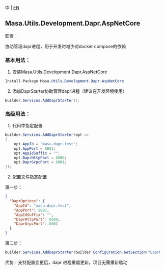 中 | [EN](README.md)

## Masa.Utils.Development.Dapr.AspNetCore

职责：

协助管理dapr进程，用于开发时减少对docker compose的依赖

### 基本用法：

1. 安装Masa.Utils.Development.Dapr.AspNetCore
```C#
Install-Package Masa.Utils.Development.Dapr.AspNetCore
```

2. 添加DaprStarter协助管理dapr进程（建议在开发环境使用）

```C#
builder.Services.AddDaprStarter();
```

### 高级用法：

1. 代码中指定配置

```C#
builder.Services.AddDaprStarter(opt =>
{
    opt.AppId = "masa.dapr.test";
    opt.AppPort = 5001;
    opt.AppIdSuffix = "";
    opt.DaprHttpPort = 8080;
    opt.DaprGrpcPort = 8081;
});
```

2. 配置文件指定配置

第一步：

``` appsettings.json
{
  "DaprOptions": {
    "AppId": "masa.dapr.test",
    "AppPort": 5001,
    "AppIdSuffix": "",
    "DaprHttpPort": 8080,
    "DaprGrpcPort": 8081
  }
}
```

第二步：

``` C#
builder.Services.AddDaprStarter(builder.Configuration.GetSection("DaprOptions"));
```

优势：支持配置变更后，dapr 进程重启更新，项目无需重新启动